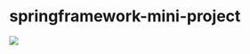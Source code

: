 # springframework-mini-project

<span>
  <img src="https://user-images.githubusercontent.com/55389539/168534330-353ad8b2-df93-463f-a14d-10d5026143e1.png"/>  
<span>
